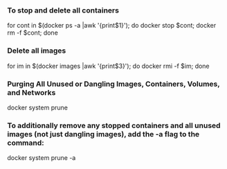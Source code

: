 ### To stop and delete all containers
for cont in $(docker ps -a |awk '{print$1}'); do docker stop $cont; docker rm -f $cont; done

### Delete all images
for im in $(docker images |awk '{print$3}'); do docker rmi -f $im; done

### Purging All Unused or Dangling Images, Containers, Volumes, and Networks
docker system prune

### To additionally remove any stopped containers and all unused images (not just dangling images), add the -a flag to the command:
docker system prune -a
